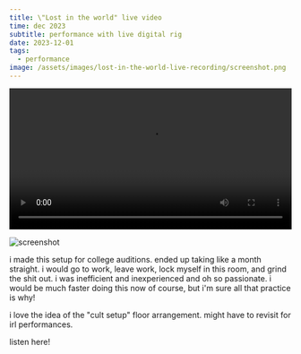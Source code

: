 ```yaml
---
title: \"Lost in the world" live video
time: dec 2023
subtitle: performance with live digital rig
date: 2023-12-01
tags:
  - performance
image: /assets/images/lost-in-the-world-live-recording/screenshot.png
---
```


<video controls width="100%">
  <source src="/assets/images/lost-in-the-world-live-recording/cult-setup.mp4" type="video/mp4">
  Your browser does not support the video tag.
</video>

![screenshot](/assets/images/lost-in-the-world-live-recording/screenshot.png)

i made this setup for college auditions. ended up taking like a month straight. i would go to work, leave work, lock myself in this room, and grind the shit out. i was inefficient and inexperienced and oh so passionate. i would be much faster doing this now of course, but i'm sure all that practice is why!

i love the idea of the "cult setup" floor arrangement. might have to revisit for irl performances.

listen here!
